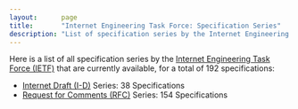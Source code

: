 ```yaml
---
layout:      page
title:       "Internet Engineering Task Force: Specification Series"
description: "List of specification series by the Internet Engineering Task Force (IETF/)"
---
```


Here is a list of all specification series by the [Internet Engineering Task Force (IETF)](http://www.ietf.org/) that are currently available, for a total of 192 specifications:

  * [Internet Draft (I-D)](I-D/) Series: 38 Specifications
  * [Request for Comments (RFC)](RFC/) Series: 154 Specifications
